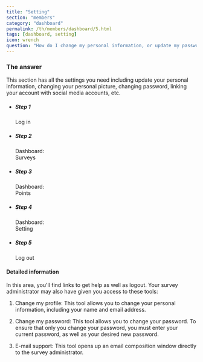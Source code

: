 ```yaml
---
title: "Setting"
section: "members"
category: "dashboard"
permalink: /th/members/dashboard/5.html
tags: [dashboard, setting]
icon: wrench
question: "How do I change my personal information, or update my password?"
---
```


### <i class="pe-anchor pe-fw"></i> The answer

This section has all the settings you need including update your personal information, changing your personal picture, changing password, linking your account with social media accounts, etc.

<ul class="progress-tracker progress-tracker--text progress-tracker--center">
  <li class="progress-step is-completed">
    <span class="progress-marker"></span>
    <span class="progress-text">
      <h5 class="progress-title">Step 1</h5>
      Log in
    </span>
  </li>
  <li class="progress-step is-completed">
    <span class="progress-marker"></span>
    <span class="progress-text">
      <h5 class="progress-title">Step 2</h5>
      Dashboard:<br>Surveys
    </span>
  </li>
  <li class="progress-step is-completed">
    <span class="progress-marker"></span>
    <span class="progress-text">
      <h5 class="progress-title">Step 3</h5>
      Dashboard:<br>Points
    </span>
  </li>
  <li class="progress-step is-active">
    <span class="progress-marker"></span>
    <span class="progress-text">
      <h5 class="progress-title">Step 4</h5>
      Dashboard:<br>Setting
    </span>
  </li>
  <li class="progress-step">
    <span class="progress-marker"></span>
    <span class="progress-text">
      <h5 class="progress-title">Step 5</h5>
      Log out
    </span>
  </li>
</ul>


#### Detailed information

In this area, you'll find links to get help as well as logout. Your survey administrator may also have given you access to these tools:

1. Change my profile: This tool allows you to change your personal information, including your name and email address.

2. Change my password: This tool allows you to change your password. To ensure that only you change your password, you must enter your current password, as well as your desired new password.

3. E-mail support: This tool opens up an email composition window directly to the survey administrator.
